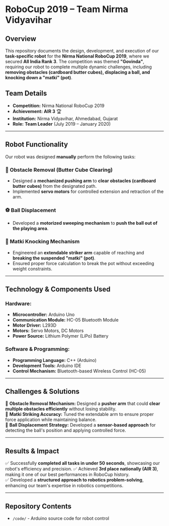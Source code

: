 # RoboCup 2019 – Team Nirma Vidyavihar

## Overview  
This repository documents the design, development, and execution of our **task-specific robot** for the **Nirma National RoboCup 2019**, where we secured **All India Rank 3**. The competition was themed **"Govinda"**, requiring our robot to complete multiple dynamic challenges, including **removing obstacles (cardboard butter cubes), displacing a ball, and knocking down a "matki" (pot)**.

## Team Details  
- **Competition:** Nirma National RoboCup 2019  
- **Achievement:** **AIR 3** 🏆  
- **Institution:** Nirma Vidyavihar, Ahmedabad, Gujarat  
- **Role:** **Team Leader** (July 2019 – January 2020)  

---

## Robot Functionality  
Our robot was designed **manually** perform the following tasks:

### 🛑 Obstacle Removal (Butter Cube Clearing)  
- Designed a **mechanized pushing arm** to **clear obstacles (cardboard butter cubes)** from the designated path.  
- Implemented **servo motors** for controlled extension and retraction of the arm.  

### ⚽ Ball Displacement  
- Developed a **motorized sweeping mechanism** to **push the ball out of the playing area**.  

### 🏺 Matki Knocking Mechanism  
- Engineered an **extendable striker arm** capable of reaching and **breaking the suspended "matki" (pot)**.  
- Ensured proper force calculation to break the pot without exceeding weight constraints.  

---

## Technology & Components Used  

### **Hardware:**  
- **Microcontroller:** Arduino Uno  
- **Communication Module:** HC-05 Bluetooth Module  
- **Motor Driver:** L293D  
- **Motors:** Servo Motors, DC Motors  
- **Power Source:** Lithium Polymer (LiPo) Battery  

### **Software & Programming:**  
- **Programming Language:** C++ (Arduino)  
- **Development Tools:** Arduino IDE  
- **Control Mechanism:** Bluetooth-based Wireless Control (HC-05)  

---

## Challenges & Solutions  
🔹 **Obstacle Removal Mechanism:** Designed a **pusher arm** that could **clear multiple obstacles efficiently** without losing stability.  
🔹 **Matki Striking Accuracy:** Tuned the extendable arm to ensure proper force application while maintaining balance.  
🔹 **Ball Displacement Strategy:** Developed a **sensor-based approach** for detecting the ball's position and applying controlled force.  

---

## Results & Impact  
✅ Successfully **completed all tasks in under 50 seconds**, showcasing our robot's efficiency and precision.
✅ Achieved **3rd place nationally (AIR 3)**, making it one of our best performances in RoboCup history.  
✅ Developed a **structured approach to robotics problem-solving**, enhancing our team's expertise in robotics competitions.  

---

## Repository Contents  
- `/code/` - Arduino source code for robot control  

